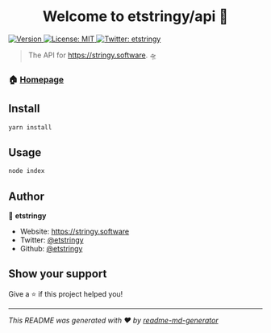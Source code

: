 <h1 align="center">Welcome to etstringy/api 👋</h1>
<p>
  <a href="https://www.npmjs.com/package/api" target="_blank">
    <img alt="Version" src="https://img.shields.io/npm/v/api.svg">
  </a>
  <a href="#" target="_blank">
    <img alt="License: MIT" src="https://img.shields.io/badge/License-MIT-yellow.svg" />
  </a>
  <a href="https://twitter.com/etstringy" target="_blank">
    <img alt="Twitter: etstringy" src="https://img.shields.io/twitter/follow/etstringy.svg?style=social" />
  </a>
</p>

> The API for https://stringy.software. 🛸

### 🏠 [Homepage](https://api.stringy.software)

## Install

```sh
yarn install
```

## Usage

```sh
node index
```

## Author

👤 **etstringy**

* Website: https://stringy.software
* Twitter: [@etstringy](https://twitter.com/etstringy)
* Github: [@etstringy](https://github.com/etstringy)

## Show your support

Give a ⭐️ if this project helped you!

***
_This README was generated with ❤️ by [readme-md-generator](https://github.com/kefranabg/readme-md-generator)_
